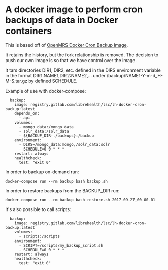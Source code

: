 # A docker image to perform cron backups of data in Docker containers

This is based off of [OpenMRS Docker Cron Backup Image](https://github.com/openmrs/openmrs-contrib-docker-cron-backup).

It retains the history, but the fork relationship is removed. The decision to push our own image is so that we have control over the image.

It tars directories DIR1, DIR2, etc. defined in the DIRS environment variable in the format DIR1:NAME1,DIR2:NAME2,... under /backup/NAME1-Y-m-d_H-M-S.tar.gz by defined SCHEDULE.

Example of use with docker-compose:
```
  backup:
    image: registry.gitlab.com/librehealth/lsc/lh-docker-cron-backup:latest
    depends_on:
      - api
    volumes:
      - mongo_data:/mongo_data
      - solr_data:/solr_data
      - ${BACKUP_DIR-./backups}:/backup
    environment:
      - DIRS=/mongo_data:mongo,/solr_data:solr
      - SCHEDULE=0 0 * * *
    restart: always
    healthcheck:
      test: "exit 0"
```

In order to backup on-demand run:
```
docker-compose run --rm backup bash backup.sh
```

In order to restore backups from the BACKUP_DIR run:
```
docker-compose run --rm backup bash restore.sh 2017-09-27_00-00-01
```


It's also possible to call scripts:
```
  backup:
    image: registry.gitlab.com/librehealth/lsc/lh-docker-cron-backup:latest
    volumes:
      - scripts:/scripts
    environment:
      - SCRIPT=/scripts/my_backup_script.sh
      - SCHEDULE=0 0 * * *
    restart: always
    healthcheck:
      test: "exit 0"
```
